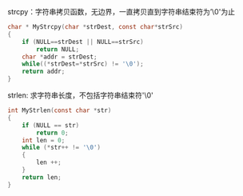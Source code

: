 strcpy：字符串拷贝函数，无边界，一直拷贝直到字符串结束符为’\0'为止

```C
char * MyStrcpy(char *strDest, const char*strSrc)
{
    if (NULL==strDest || NULL==strSrc)
        return NULL;
    char *addr = strDest;
    while((*strDest=*strSrc) != '\0');
    return addr;
}
```



strlen: 求字符串长度，不包括字符串结束符'\0'

```C
int MyStrlen(const char *str)
{
    if (NULL == str)
        return 0;
    int len = 0;
    while (*str++ != '\0')
    {
        len ++;
    }
    return len;
}
```

